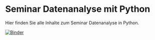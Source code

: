 # Seminar Datenanalyse mit Python

Hier finden Sie alle Inhalte zum Seminar Datenanalyse in Python. 


[![Binder](https://mybinder.org/badge_logo.svg)](https://mybinder.org/v2/gh/zeidlerf/Seminar_DatenAnalyse/master?filepath=Seminar_DatenAnalyse%2F01_Einf%C3%BChrung.ipynb)


